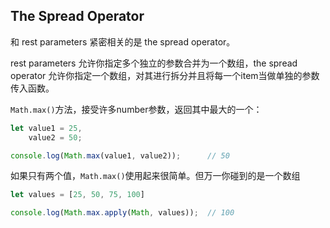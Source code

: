## The Spread Operator

和 rest parameters 紧密相关的是 the spread operator。

rest parameters 允许你指定多个独立的参数合并为一个数组，the spread operator 允许你指定一个数组，对其进行拆分并且将每一个item当做单独的参数传入函数。

`Math.max()`方法，接受许多number参数，返回其中最大的一个：

```js
let value1 = 25,
    value2 = 50;

console.log(Math.max(value1, value2));      // 50
```

如果只有两个值，`Math.max()`使用起来很简单。但万一你碰到的是一个数组

```js
let values = [25, 50, 75, 100]

console.log(Math.max.apply(Math, values));  // 100
```



